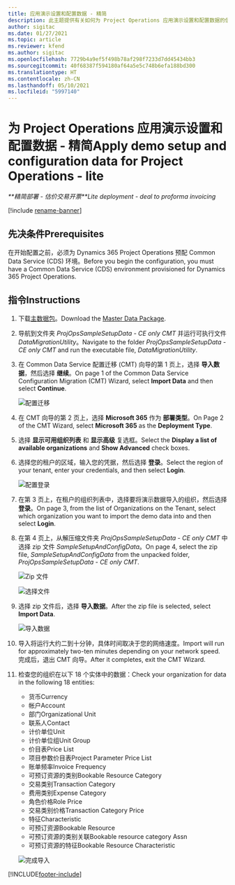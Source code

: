 ```yaml
---
title: 应用演示设置和配置数据 - 精简
description: 此主题提供有关如何为 Project Operations 应用演示设置和配置数据的信息。
author: sigitac
ms.date: 01/27/2021
ms.topic: article
ms.reviewer: kfend
ms.author: sigitac
ms.openlocfilehash: 7729b4a9ef5f498b78af298f7233d7dd45434bb3
ms.sourcegitcommit: 40f68387f594180af64a5e5c748b6efa188bd300
ms.translationtype: HT
ms.contentlocale: zh-CN
ms.lasthandoff: 05/10/2021
ms.locfileid: "5997140"
---
```

# <a name="apply-demo-setup-and-configuration-data-for-project-operations---lite"></a><span data-ttu-id="49dd5-103">为 Project Operations 应用演示设置和配置数据 - 精简</span><span class="sxs-lookup"><span data-stu-id="49dd5-103">Apply demo setup and configuration data for Project Operations - lite</span></span> 

<span data-ttu-id="49dd5-104">_\*\*精简部署 - 估价交易开票_</span><span class="sxs-lookup"><span data-stu-id="49dd5-104">_\*\*Lite deployment - deal to proforma invoicing_</span></span>

[!include [rename-banner](~/includes/cc-data-platform-banner.md)]

## <a name="prerequisites"></a><span data-ttu-id="49dd5-105">先决条件</span><span class="sxs-lookup"><span data-stu-id="49dd5-105">Prerequisites</span></span>

<span data-ttu-id="49dd5-106">在开始配置之前，必须为 Dynamics 365 Project Operations 预配 Common Data Service (CDS) 环境。</span><span class="sxs-lookup"><span data-stu-id="49dd5-106">Before you begin the configuration, you must have a Common Data Service (CDS) environment provisioned for Dynamics 365 Project Operations.</span></span>


## <a name="instructions"></a><span data-ttu-id="49dd5-107">指令</span><span class="sxs-lookup"><span data-stu-id="49dd5-107">Instructions</span></span>

1. <span data-ttu-id="49dd5-108">下载[主数据包](https://download.microsoft.com/download/3/4/1/341bf279-a64f-4baa-af31-ce624859b518/ProjOpsSampleSetupData-%20CE%20only.zip)。</span><span class="sxs-lookup"><span data-stu-id="49dd5-108">Download the [Master Data Package](https://download.microsoft.com/download/3/4/1/341bf279-a64f-4baa-af31-ce624859b518/ProjOpsSampleSetupData-%20CE%20only.zip).</span></span> 
2. <span data-ttu-id="49dd5-109">导航到文件夹 *ProjOpsSampleSetupData - CE only CMT* 并运行可执行文件 *DataMigrationUtility*。</span><span class="sxs-lookup"><span data-stu-id="49dd5-109">Navigate to the folder *ProjOpsSampleSetupData - CE only CMT* and run the executable file, *DataMigrationUtility*.</span></span>
3. <span data-ttu-id="49dd5-110">在 Common Data Service 配置迁移 (CMT) 向导的第 1 页上，选择 **导入数据**，然后选择 **继续**。</span><span class="sxs-lookup"><span data-stu-id="49dd5-110">On page 1 of the Common Data Service Configuration Migration (CMT) Wizard, select **Import Data** and then select **Continue**.</span></span>

    ![配置迁移](./media/1ConfigurationMigration.png)

4. <span data-ttu-id="49dd5-112">在 CMT 向导的第 2 页上，选择 **Microsoft 365** 作为 **部署类型**。</span><span class="sxs-lookup"><span data-stu-id="49dd5-112">On Page 2 of the CMT Wizard, select **Microsoft 365** as the **Deployment Type**.</span></span>
5. <span data-ttu-id="49dd5-113">选择 **显示可用组织列表** 和 **显示高级** 复选框。</span><span class="sxs-lookup"><span data-stu-id="49dd5-113">Select the **Display a list of available organizations** and **Show Advanced** check boxes.</span></span>
6. <span data-ttu-id="49dd5-114">选择您的租户的区域，输入您的凭据，然后选择 **登录**。</span><span class="sxs-lookup"><span data-stu-id="49dd5-114">Select the region of your tenant, enter your credentials, and then select **Login**.</span></span>

   ![配置登录](./media/2ConfigurationSignin.png)

7. <span data-ttu-id="49dd5-116">在第 3 页上，在租户的组织列表中，选择要将演示数据导入的组织，然后选择 **登录**。</span><span class="sxs-lookup"><span data-stu-id="49dd5-116">On page 3, from the list of Organizations on the Tenant, select which organization you want to import the demo data into and then select **Login**.</span></span>
8. <span data-ttu-id="49dd5-117">在第 4 页上，从解压缩文件夹 *ProjOpsSampleSetupData - CE only CMT* 中选择 zip 文件 *SampleSetupAndConfigData*。</span><span class="sxs-lookup"><span data-stu-id="49dd5-117">On page 4, select the zip file, *SampleSetupAndConfigData* from the unpacked folder, *ProjOpsSampleSetupData - CE only CMT*.</span></span>

   ![Zip 文件](./media/3ZipFile.png)

   ![选择文件](./media/4SelectAFile.png)

9. <span data-ttu-id="49dd5-120">选择 zip 文件后，选择 **导入数据**。</span><span class="sxs-lookup"><span data-stu-id="49dd5-120">After the zip file is selected, select **Import Data**.</span></span>

   ![导入数据](./media/5ImportData.png)

10. <span data-ttu-id="49dd5-122">导入将运行大约二到十分钟，具体时间取决于您的网络速度。</span><span class="sxs-lookup"><span data-stu-id="49dd5-122">Import will run for approximately two-ten minutes depending on your network speed.</span></span> <span data-ttu-id="49dd5-123">完成后，退出 CMT 向导。</span><span class="sxs-lookup"><span data-stu-id="49dd5-123">After it completes, exit the CMT Wizard.</span></span> 
11. <span data-ttu-id="49dd5-124">检查您的组织在以下 18 个实体中的数据：</span><span class="sxs-lookup"><span data-stu-id="49dd5-124">Check your organization for data in the following 18 entities:</span></span>

    -   <span data-ttu-id="49dd5-125">货币</span><span class="sxs-lookup"><span data-stu-id="49dd5-125">Currency</span></span>
    -   <span data-ttu-id="49dd5-126">帐户​​</span><span class="sxs-lookup"><span data-stu-id="49dd5-126">Account</span></span>
    -   <span data-ttu-id="49dd5-127">部门</span><span class="sxs-lookup"><span data-stu-id="49dd5-127">Organizational Unit</span></span>
    -   <span data-ttu-id="49dd5-128">联系人​​</span><span class="sxs-lookup"><span data-stu-id="49dd5-128">Contact</span></span>
    -   <span data-ttu-id="49dd5-129">计价单位</span><span class="sxs-lookup"><span data-stu-id="49dd5-129">Unit</span></span>
    -   <span data-ttu-id="49dd5-130">计价单位组</span><span class="sxs-lookup"><span data-stu-id="49dd5-130">Unit Group</span></span>
    -   <span data-ttu-id="49dd5-131">价目表</span><span class="sxs-lookup"><span data-stu-id="49dd5-131">Price List</span></span>
    -   <span data-ttu-id="49dd5-132">项目参数价目表</span><span class="sxs-lookup"><span data-stu-id="49dd5-132">Project Parameter Price List</span></span> 
    -   <span data-ttu-id="49dd5-133">账单频率</span><span class="sxs-lookup"><span data-stu-id="49dd5-133">Invoice Frequency</span></span>
    -   <span data-ttu-id="49dd5-134">可预订资源的类别</span><span class="sxs-lookup"><span data-stu-id="49dd5-134">Bookable Resource Category</span></span>
    -   <span data-ttu-id="49dd5-135">交易类别</span><span class="sxs-lookup"><span data-stu-id="49dd5-135">Transaction Category</span></span>
    -   <span data-ttu-id="49dd5-136">费用类别</span><span class="sxs-lookup"><span data-stu-id="49dd5-136">Expense Category</span></span>
    -   <span data-ttu-id="49dd5-137">角色价格</span><span class="sxs-lookup"><span data-stu-id="49dd5-137">Role Price</span></span>
    -   <span data-ttu-id="49dd5-138">交易类别价格</span><span class="sxs-lookup"><span data-stu-id="49dd5-138">Transaction Category Price</span></span>
    -   <span data-ttu-id="49dd5-139">特征</span><span class="sxs-lookup"><span data-stu-id="49dd5-139">Characteristic</span></span>
    -   <span data-ttu-id="49dd5-140">可预订资源</span><span class="sxs-lookup"><span data-stu-id="49dd5-140">Bookable Resource</span></span>
    -   <span data-ttu-id="49dd5-141">可预订资源的类别关联</span><span class="sxs-lookup"><span data-stu-id="49dd5-141">Bookable resource category Assn</span></span>
    -   <span data-ttu-id="49dd5-142">可预订资源的特征</span><span class="sxs-lookup"><span data-stu-id="49dd5-142">Bookable Resource Characteristic</span></span>

    ![完成导入](./media/6CompleteImport.png)


[!INCLUDE[footer-include](../includes/footer-banner.md)]
